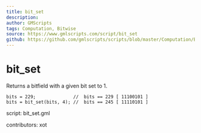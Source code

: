 ```yaml
---
title: bit_set
description: 
author: GMScripts
tags: Computation, Bitwise
source: https://www.gmlscripts.com/script/bit_set
github: https://github.com/gmlscripts/scripts/blob/master/Computation/Bitwise/bit_set.gml
---
```


bit_set
=======

Returns a bitfield with a given bit set to 1.

    bits = 229;              //  bits == 229 [ 11100101 ]
    bits = bit_set(bits, 4); //  bits == 245 [ 11110101 ]

script: bit_set.gml

contributors: xot
